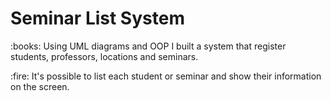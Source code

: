 <h1>Seminar List System </h1>
<p>:books: Using UML diagrams and OOP I built a system that register students, professors, locations and seminars.</p>
<p>:fire: It's possible to list each student or seminar and show their information on the screen.</p>
